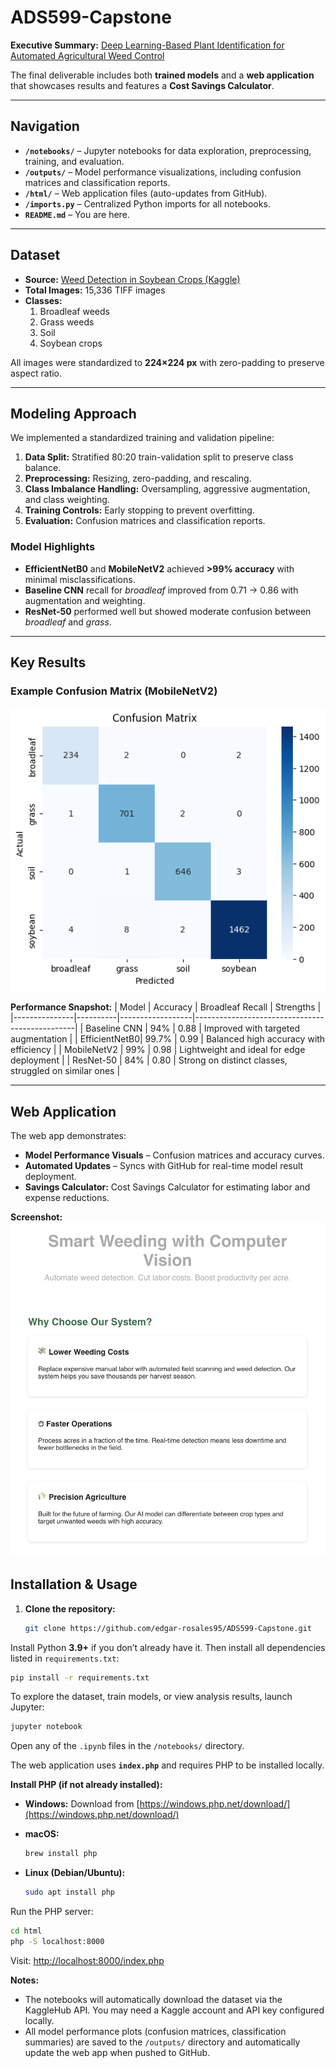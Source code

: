 # ADS599-Capstone

**Executive Summary:** [Deep Learning-Based Plant Identification for Automated Agricultural Weed Control](whitepaper.md)

The final deliverable includes both **trained models** and a **web application** that showcases results and features a **Cost Savings Calculator**.

---

## Navigation
- **`/notebooks/`** – Jupyter notebooks for data exploration, preprocessing, training, and evaluation.
- **`/outputs/`** – Model performance visualizations, including confusion matrices and classification reports.
- **`/html/`** – Web application files (auto-updates from GitHub).
- **`/imports.py`** – Centralized Python imports for all notebooks.
- **`README.md`** – You are here.

---

## Dataset
- **Source:** [Weed Detection in Soybean Crops (Kaggle)](https://www.kaggle.com/datasets/fpeccia/weed-detection-in-soybean-crops)
- **Total Images:** 15,336 TIFF images
- **Classes:**  
  1. Broadleaf weeds  
  2. Grass weeds  
  3. Soil  
  4. Soybean crops

All images were standardized to **224×224 px** with zero-padding to preserve aspect ratio.

---

## Modeling Approach
We implemented a standardized training and validation pipeline:
1. **Data Split:** Stratified 80:20 train-validation split to preserve class balance.
2. **Preprocessing:** Resizing, zero-padding, and rescaling.
3. **Class Imbalance Handling:** Oversampling, aggressive augmentation, and class weighting.
4. **Training Controls:** Early stopping to prevent overfitting.
5. **Evaluation:** Confusion matrices and classification reports.

### Model Highlights
- **EfficientNetB0** and **MobileNetV2** achieved **>99% accuracy** with minimal misclassifications.
- **Baseline CNN** recall for *broadleaf* improved from 0.71 → 0.86 with augmentation and weighting.
- **ResNet-50** performed well but showed moderate confusion between *broadleaf* and *grass*.

---

## Key Results
### Example Confusion Matrix (MobileNetV2)
![MobileNetV2 Confusion Matrix](outputs/Monetv2.png)

**Performance Snapshot:**
| Model         | Accuracy | Broadleaf Recall | Strengths                                      |
|---------------|----------|------------------|------------------------------------------------|
| Baseline CNN  | 94%      | 0.88              | Improved with targeted augmentation            |
| EfficientNetB0| 99.7%    | 0.99              | Balanced high accuracy with efficiency         |
| MobileNetV2   | 99%      | 0.98              | Lightweight and ideal for edge deployment      |
| ResNet-50     | 84%      | 0.80              | Strong on distinct classes, struggled on similar ones |

---

## Web Application
The web app demonstrates:
- **Model Performance Visuals** – Confusion matrices and accuracy curves.
- **Automated Updates** – Syncs with GitHub for real-time model result deployment.
- **Savings Calculator:** Cost Savings Calculator for estimating labor and expense reductions.

**Screenshot:**
![Web App Screenshot](outputs/webpage_screenshot.png)


## Installation & Usage
1. **Clone the repository:**
   ```bash
   git clone https://github.com/edgar-rosales95/ADS599-Capstone.git

Install Python **3.9+** if you don’t already have it. Then install all dependencies listed in `requirements.txt`:

```bash
pip install -r requirements.txt
```

To explore the dataset, train models, or view analysis results, launch Jupyter:

```bash
jupyter notebook
```

Open any of the `.ipynb` files in the `/notebooks/` directory.

The web application uses **`index.php`** and requires PHP to be installed locally.

**Install PHP (if not already installed):**

* **Windows:** Download from [https://windows.php.net/download/](https://windows.php.net/download/)
* **macOS:**

  ```bash
  brew install php
  ```
* **Linux (Debian/Ubuntu):**

  ```bash
  sudo apt install php
  ```

Run the PHP server:

```bash
cd html
php -S localhost:8000
```

Visit: [http://localhost:8000/index.php](http://localhost:8000/index.php)

**Notes:**

* The notebooks will automatically download the dataset via the KaggleHub API. You may need a Kaggle account and API key configured locally.
* All model performance plots (confusion matrices, classification summaries) are saved to the `/outputs/` directory and automatically update the web app when pushed to GitHub.
```
```

